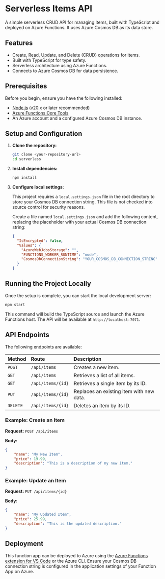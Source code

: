 # Serverless Items API

A simple serverless CRUD API for managing items, built with TypeScript and deployed on Azure Functions. It uses Azure Cosmos DB as its data store.

## Features

- Create, Read, Update, and Delete (CRUD) operations for items.
- Built with TypeScript for type safety.
- Serverless architecture using Azure Functions.
- Connects to Azure Cosmos DB for data persistence.

## Prerequisites

Before you begin, ensure you have the following installed:

- [Node.js](https://nodejs.org/) (v20.x or later recommended)
- [Azure Functions Core Tools](https://github.com/Azure/azure-functions-core-tools)
- An Azure account and a configured Azure Cosmos DB instance.

## Setup and Configuration

1.  **Clone the repository:**
    ```bash
    git clone <your-repository-url>
    cd serverless
    ```

2.  **Install dependencies:**
    ```bash
    npm install
    ```

3.  **Configure local settings:**

    This project requires a `local.settings.json` file in the root directory to store your Cosmos DB connection string. This file is not checked into source control for security reasons.

    Create a file named `local.settings.json` and add the following content, replacing the placeholder with your actual Cosmos DB connection string:

    ```json
    {
      "IsEncrypted": false,
      "Values": {
        "AzureWebJobsStorage": "",
        "FUNCTIONS_WORKER_RUNTIME": "node",
        "CosmosDbConnectionString": "YOUR_COSMOS_DB_CONNECTION_STRING"
      }
    }
    ```

## Running the Project Locally

Once the setup is complete, you can start the local development server:

```bash
npm start
```

This command will build the TypeScript source and launch the Azure Functions host. The API will be available at `http://localhost:7071`.

## API Endpoints

The following endpoints are available:

| Method | Route              | Description                               |
| :----- | :----------------- | :---------------------------------------- |
| `POST` | `/api/items`       | Creates a new item.                       |
| `GET`  | `/api/items`       | Retrieves a list of all items.            |
| `GET`  | `/api/items/{id}`  | Retrieves a single item by its ID.        |
| `PUT`  | `/api/items/{id}`  | Replaces an existing item with new data.  |
| `DELETE`| `/api/items/{id}`| Deletes an item by its ID.                |

### Example: Create an Item

**Request:** `POST /api/items`

**Body:**
```json
{
    "name": "My New Item",
    "price": 19.99,
    "description": "This is a description of my new item."
}
```

### Example: Update an Item

**Request:** `PUT /api/items/{id}`

**Body:**
```json
{
    "name": "My Updated Item",
    "price": 25.99,
    "description": "This is the updated description."
}
```

## Deployment

This function app can be deployed to Azure using the [Azure Functions extension for VS Code](https://marketplace.visualstudio.com/items?itemName=ms-azuretools.vscode-azurefunctions) or the Azure CLI. Ensure your Cosmos DB connection string is configured in the application settings of your Function App on Azure.
